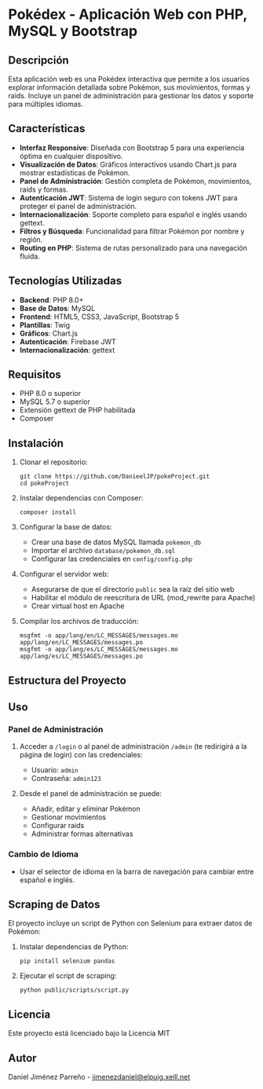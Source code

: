 # Pokédex - Aplicación Web con PHP, MySQL y Bootstrap

## Descripción

Esta aplicación web es una Pokédex interactiva que permite a los usuarios explorar información detallada sobre Pokémon, sus movimientos, formas y raids. Incluye un panel de administración para gestionar los datos y soporte para múltiples idiomas.

## Características

- **Interfaz Responsive**: Diseñada con Bootstrap 5 para una experiencia óptima en cualquier dispositivo.
- **Visualización de Datos**: Gráficos interactivos usando Chart.js para mostrar estadísticas de Pokémon.
- **Panel de Administración**: Gestión completa de Pokémon, movimientos, raids y formas.
- **Autenticación JWT**: Sistema de login seguro con tokens JWT para proteger el panel de administración.
- **Internacionalización**: Soporte completo para español e inglés usando gettext.
- **Filtros y Búsqueda**: Funcionalidad para filtrar Pokémon por nombre y región.
- **Routing en PHP**: Sistema de rutas personalizado para una navegación fluida.

## Tecnologías Utilizadas

- **Backend**: PHP 8.0+
- **Base de Datos**: MySQL
- **Frontend**: HTML5, CSS3, JavaScript, Bootstrap 5
- **Plantillas**: Twig
- **Gráficos**: Chart.js
- **Autenticación**: Firebase JWT
- **Internacionalización**: gettext

## Requisitos

- PHP 8.0 o superior
- MySQL 5.7 o superior
- Extensión gettext de PHP habilitada
- Composer

## Instalación

1. Clonar el repositorio:
   ```
   git clone https://github.com/DanieelJP/pokeProject.git
   cd pokeProject
   ```

2. Instalar dependencias con Composer:
   ```
   composer install
   ```

3. Configurar la base de datos:
   - Crear una base de datos MySQL llamada `pokemon_db`
   - Importar el archivo `database/pokemon_db.sql`
   - Configurar las credenciales en `config/config.php`

4. Configurar el servidor web:
   - Asegurarse de que el directorio `public` sea la raíz del sitio web
   - Habilitar el módulo de reescritura de URL (mod_rewrite para Apache)
   - Crear virtual host en Apache

5. Compilar los archivos de traducción:
   ```
   msgfmt -o app/lang/en/LC_MESSAGES/messages.mo app/lang/en/LC_MESSAGES/messages.po
   msgfmt -o app/lang/es/LC_MESSAGES/messages.mo app/lang/es/LC_MESSAGES/messages.po
   ```

## Estructura del Proyecto 

## Uso

### Panel de Administración

1. Acceder a `/login` o al panel de administración `/admin` (te redirigirá a la página de login) con las credenciales:
   - Usuario: `admin`
   - Contraseña: `admin123`

2. Desde el panel de administración se puede:
   - Añadir, editar y eliminar Pokémon
   - Gestionar movimientos
   - Configurar raids
   - Administrar formas alternativas

### Cambio de Idioma

- Usar el selector de idioma en la barra de navegación para cambiar entre español e inglés.

## Scraping de Datos

El proyecto incluye un script de Python con Selenium para extraer datos de Pokémon:

1. Instalar dependencias de Python:
   ```
   pip install selenium pandas
   ```

2. Ejecutar el script de scraping:
   ```
   python public/scripts/script.py
   ```


## Licencia

Este proyecto está licenciado bajo la Licencia MIT

## Autor

Daniel Jiménez Parreño - [jimenezdaniel@elpuig.xeill.net](mailto:jimenezdaniel@elpuig.xeill.net)
